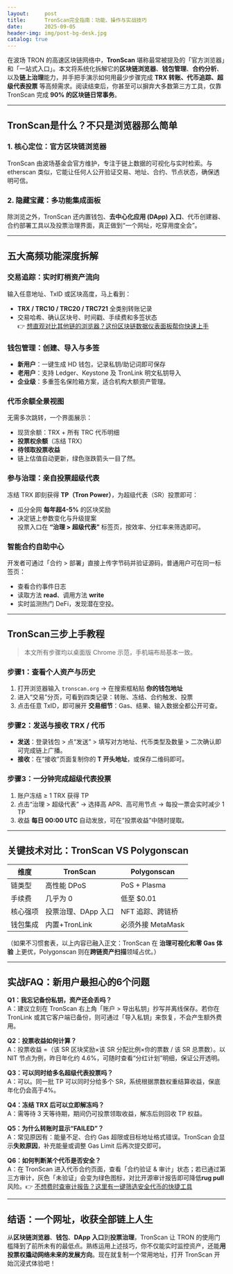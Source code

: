 ```yaml
---
layout:     post
title:      TronScan完全指南：功能、操作与实战技巧
date:       2025-09-05
header-img: img/post-bg-desk.jpg
catalog: true
---
```


在波场 TRON 的高速区块链网络中，**TronScan** 堪称最常被提及的「官方浏览器」和「一站式入口」。本文将系统化拆解它的**区块链浏览器**、**钱包管理**、**合约分析**、以及**链上治理**能力，并手把手演示如何用最少步骤完成 **TRX 转账、代币追踪、超级代表投票** 等高频需求。阅读结束后，你甚至可以摒弃大多数第三方工具，仅靠 TronScan 完成 **90% 的区块链日常事务**。

---

## TronScan是什么？不只是浏览器那么简单

### 1. 核心定位：官方区块链浏览器
TronScan 由波场基金会官方维护，专注于链上数据的可视化与实时检索。与 etherscan 类似，它能让任何人公开验证交易、地址、合约、节点状态，确保透明可信。

### 2. 隐藏宝藏：多功能集成面板
除浏览之外，TronScan 还内置钱包、**去中心化应用 (DApp) 入口**、代币创建器、合约部署工具以及投票治理界面，真正做到“一个网址，吃穿用度全会”。

---

## 五大高频功能深度拆解

### 交易追踪：实时盯梢资产流向
输入任意地址、TxID 或区块高度，马上看到：
- **TRX / TRC10 / TRC20 / TRC721** 全类别转账记录  
- 交易哈希、确认区块号、时间戳、手续费和多签状态  
👉 [想直观对比其他链的浏览器？这份区块链数据仪表面板帮你快速上手](https://okxdog.com/)  

### 钱包管理：创建、导入与多签
- **新用户**：一键生成 HD 钱包，记录私钥/助记词即可保存  
- **老用户**：支持 Ledger、Keystone 及 TronLink 明文私钥导入  
- **企业级**：多重签名保险箱方案，适合机构大额资产管理。

### 代币余额全景视图
无需多次跳转，一个界面展示：
- 现货余额：TRX + 所有 TRC 代币明细  
- **投票权余额**（冻结 TRX）  
- **待领取投票收益**  
- 链上估值自动更新，绿色涨跌箭头一目了然。

### 参与治理：亲自投票超级代表
冻结 TRX 即刻获得 **TP（Tron Power）**，为超级代表（SR）投票即可：
- 瓜分全网 **每年超4-5%** 的区块奖励  
- 决定链上参数变化与升级提案  
投票入口在 **“治理 > 超级代表”** 标签页，按效率、分红率来筛选即可。

### 智能合约自助中心
开发者可通过「合约 > 部署」直接上传字节码并验证源码，普通用户可在同一标签页：
- 查看合约事件日志  
- 读取方法 **read**、调用方法 **write**  
- 实时监测热门 DeFi，发现潜在空投。

---

## TronScan三步上手教程

> 本文所有步骤均以桌面版 Chrome 示范，手机端布局基本一致。

### 步骤1：查看个人资产与历史
1. 打开浏览器输入 `tronscan.org` → 在搜索框粘贴 **你的钱包地址**  
2. 进入“交易”分页，可看到四类记录：转账、冻结、合约触发、投票  
3. 点击任意 TxID，即可展开 **交易细节**：Gas、结果、输入数据全都公开可查。

### 步骤2：发送与接收 TRX / 代币
- **发送**：登录钱包 > 点“发送” > 填写对方地址、代币类型及数量 > 二次确认即可完成链上广播。  
- **接收**：在“接收”页面复制你的 **T 开头地址**，或保存二维码即可。

### 步骤3：一分钟完成超级代表投票
1. 账户冻结 ≥ 1 TRX 获得 TP  
2. 点击“治理 > 超级代表” → 选择高 APR、高可用节点 → 每投一票会实时减少 1 TP  
3. 收益 **每日 00:00 UTC** 自动发放，可在“投票收益”中随时提取。

---

## 关键技术对比：TronScan VS Polygonscan
| 维度 | TronScan | Polygonscan |
|------|----------|-------------|
| 链类型 | 高性能 DPoS | PoS + Plasma |
| 手续费 | 几乎为 0 | 低至 $0.01 |
| 核心强项 | 投票治理、DApp 入口 | NFT 追踪、跨链桥 |
| 钱包集成 | 内置+TronLink | 必须外接 MetaMask |

（如果不习惯套表，以上内容已融入正文：TronScan 在 **治理可视化和零 Gas 体验** 上更优，Polygonscan 则在**跨链资产扫描**领域占优。）

---

## 实战FAQ：新用户最担心的6个问题

**Q1：我忘记备份私钥，资产还会丢吗？**  
A：建议立刻在 TronScan 右上角「账户 > 导出私钥」抄写并离线保存。若你在 TronLink 或其它客户端已备份，则可通过「导入私钥」来恢复，不会产生额外费用。

**Q2：投票收益如何计算？**  
A：投票收益 =（该 SR 区块奖励×该 SR 分配比例×你的票数 / 该 SR 总票数）。以 NIT 节点为例，昨日年化约 4.6%，可随时查看“分红计划”明细，保证公开透明。

**Q3：可以同时给多名超级代表投票吗？**  
A：可以。同一批 TP 可以同时分给多个 SR，系统根据票数权重结算收益，保底年化仍会高于4%。

**Q4：冻结 TRX 后可以立即解冻吗？**  
A：需等待 3 天等待期，期间仍可投票领取收益，解冻后则回收 TP 权益。

**Q5：为什么转账时显示“FAILED”？**  
A：常见原因有：能量不足、合约 Gas 超限或目标地址格式错误。TronScan 会显示**失败原因**，补充能量或调整 Gas Limit 后再次提交即可。

**Q6：如何判断某个代币是否安全？**  
A：在 TronScan 进入代币合约页面，查看「合约验证 & 审计」状态；若已通过第三方审计，灰色「未验证」会变为绿色图标，对比开源审计报告即可降低**rug pull**风险。👉 [不想费时查审计报告？这里有一键筛选安全代币的快捷工具](https://okxdog.com/)

---

## 结语：一个网址，收获全部链上人生

从**区块链浏览器**、**钱包**、**DApp 入口**到**投票治理**，TronScan 让 TRON 的使用门槛降到了前所未有的最低点。熟练运用上述技巧，你不仅能实时监控资产，还能**用投票权撬动网络未来的发展方向**。现在就复制一个常用地址，打开 TronScan 开始沉浸式体验吧！